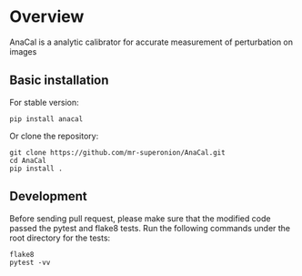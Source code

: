 # Overview

AnaCal is a analytic calibrator for accurate measurement of perturbation on
images

## Basic installation

For stable version:
```shell
pip install anacal
```

Or clone the repository:
```shell
git clone https://github.com/mr-superonion/AnaCal.git
cd AnaCal
pip install .
```

## Development

Before sending pull request, please make sure that the modified code passed the
pytest and flake8 tests. Run the following commands under the root directory
for the tests:

```shell
flake8
pytest -vv
```
